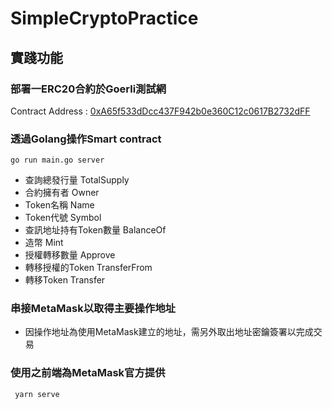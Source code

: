 # SimpleCryptoPractice

## 實踐功能
### 部署一ERC20合約於Goerli測試網
Contract Address : [0xA65f533dDcc437F942b0e360C12c0617B2732dFF](https://goerli.etherscan.io/address/0xa65f533ddcc437f942b0e360c12c0617b2732dff)
### 透過Golang操作Smart contract
  ```
  go run main.go server
  ```
  * 查詢總發行量 TotalSupply
  * 合約擁有者 Owner
  * Token名稱 Name
  * Token代號 Symbol
  * 查訊地址持有Token數量 BalanceOf
  * 造幣 Mint
  * 授權轉移數量 Approve
  * 轉移授權的Token TransferFrom
  * 轉移Token Transfer
  
### 串接MetaMask以取得主要操作地址
  * 因操作地址為使用MetaMask建立的地址，需另外取出地址密鑰簽署以完成交易
  
### 使用之前端為MetaMask官方提供
  ```
   yarn serve
  ```
